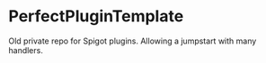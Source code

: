 # PerfectPluginTemplate
Old private repo for Spigot plugins. Allowing a jumpstart with many handlers. 
